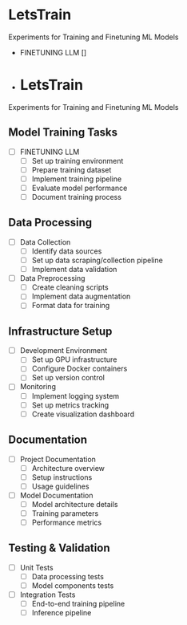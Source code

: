 # LetsTrain
Experiments for Training and Finetuning ML Models


<!-- BELOW ARE ALL THE TODO -->
    
- FINETUNING LLM []
-  # LetsTrain
Experiments for Training and Finetuning ML Models

<!-- BELOW ARE ALL THE TODO -->

## Model Training Tasks
- [ ] FINETUNING LLM
  - [ ] Set up training environment
  - [ ] Prepare training dataset
  - [ ] Implement training pipeline
  - [ ] Evaluate model performance
  - [ ] Document training process

## Data Processing
- [ ] Data Collection
  - [ ] Identify data sources
  - [ ] Set up data scraping/collection pipeline
  - [ ] Implement data validation
- [ ] Data Preprocessing
  - [ ] Create cleaning scripts
  - [ ] Implement data augmentation
  - [ ] Format data for training

## Infrastructure Setup
- [ ] Development Environment
  - [ ] Set up GPU infrastructure
  - [ ] Configure Docker containers
  - [ ] Set up version control
- [ ] Monitoring
  - [ ] Implement logging system
  - [ ] Set up metrics tracking
  - [ ] Create visualization dashboard

## Documentation
- [ ] Project Documentation
  - [ ] Architecture overview
  - [ ] Setup instructions
  - [ ] Usage guidelines
- [ ] Model Documentation
  - [ ] Model architecture details
  - [ ] Training parameters
  - [ ] Performance metrics

## Testing & Validation
- [ ] Unit Tests
  - [ ] Data processing tests
  - [ ] Model components tests
- [ ] Integration Tests
  - [ ] End-to-end training pipeline
  - [ ] Inference pipeline